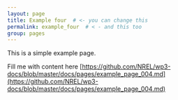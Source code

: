 ```yaml
---
layout: page
title: Example four  # <- you can change this
permalink: example_four  # < - and this too
group: pages
---
```


This is a simple example page.

Fill me with content here 
[https://github.com/NREL/wp3-docs/blob/master/docs/pages/example_page_004.md](https://github.com/NREL/wp3-docs/blob/master/docs/pages/example_page_004.md)
